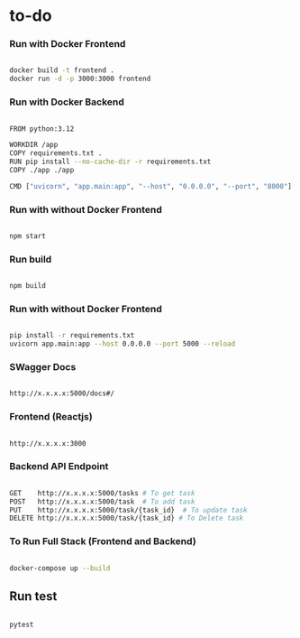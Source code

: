 # to-do

### Run with Docker Frontend

```bash

docker build -t frontend .
docker run -d -p 3000:3000 frontend

```

### Run with Docker Backend

```bash

FROM python:3.12

WORKDIR /app
COPY requirements.txt .
RUN pip install --no-cache-dir -r requirements.txt
COPY ./app ./app

CMD ["uvicorn", "app.main:app", "--host", "0.0.0.0", "--port", "8000"]

```

### Run with without Docker Frontend

```bash

npm start

```
### Run build

```bash

npm build


```
### Run with without Docker Frontend

```bash

pip install -r requirements.txt
uvicorn app.main:app --host 0.0.0.0 --port 5000 --reload

```

### SWagger Docs

```bash

http://x.x.x.x:5000/docs#/

```
### Frontend (Reactjs)

```bash

http://x.x.x.x:3000

```
### Backend API Endpoint

```bash

GET    http://x.x.x.x:5000/tasks # To get task
POST   http://x.x.x.x:5000/task  # To add task
PUT    http://x.x.x.x:5000/task/{task_id}  # To update task
DELETE http://x.x.x.x:5000/task/{task_id} # To Delete task

```

### To Run Full Stack (Frontend and Backend)

```bash

docker-compose up --build

```

## Run test

```bash

pytest

```
